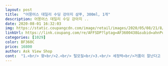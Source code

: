 ```yaml
---
layout: post 
title:  "어몽어스 데일리 수딩 강아지 샴푸, 300ml, 1개" 
description: 어몽어스 데일리 수딩 강아지 ..
date: 2020-08-01 16:32:03 
img: https://static.coupangcdn.com/image/retail/images/2020/05/08/21/8/62406d0a-ba7c-4805-ab78-faea718e6b58.jpg 
linkUrl: https://link.coupang.com/re/AFFSDP?lptag=AF3600438&subid=ahnPublicAsk&pageKey=1581706158&itemId=2704059465&vendorItemId=70694374496&traceid=V0-113-305499e5e3699ddc 
categories: [1029] 
color: BF360C 
price: 16800 
author: Ask View Shop 
cont:  "1.<br/> 향<br/>2.<br/> 털모질<br/>3.<br/> 세정력<br/>거품이 잘난다고 하는데 저는 일반샴푸만 사용하다가 천연을 처음사용하는데<br/>그리고 가장 마음에든점은 물로 세척하면 잘 씻긴다는 점!!<br/>그리고 가장 중요한 천연보습인자 히알루론산이 들어있어서 오랜시간동안 수분감이 있는 듯한 촉촉한 피부! 부드러운 모질!! 이게 일주일 이상가기 힘든데 부드러움이 이주는 가더라구요 ㅎㅎ<br/>그리고 코코넛 유래 성분과 탄산기포로 거품이 잘 나고 인위적인 냄새가 나지 않아서<br/>근데 말리면 바로 털이 보들보들 이 얼마나 편하고 신기한지 ㅎㅎ<br/>냄새가 나서 안시킬수도없어 저는 어몽어스샴푸로 매일부담없이 시키고 잇답니다.<br/><br/>너어어어어어어무 잘 사용하고 있고 습진도 샴푸때문에 좋아져서 추천드리고싶어 리뷰 남겨요<br/>노견인 아이들에게 추천드리는 제품이라 리뷰합니다 ㅎㅎ<br/>노견인분들은 항상 걱정이 냄새일거에요<br/>다른 샴푸는 씻겻다해도 미끌미끌거리는게 남아서 피부트러블도 일으키던데<br/>많이 하지 않고 사용하는데도 거품이 잘나서 뽀득뽀득 잘 세척된답니다 ㅎㅎ<br/>매일 사용해도 피부에 부담없어서 너무 좋은 샴푸인거같아요!<br/>매일 씻겨야하는 노견을 데리고 계신 분<br/>모질도 더 윤기가 좔좔흐르고 이보다 부드러울순 없어요<br/>모질이 거친편은 아니엿는데 이거사용하고 더 부드러워졋어요<br/>목욕을 시켜도 다음날이면 바로 노린내가.<br/>.<br/> 하지만 매일 목욕시키기도 아이 피부에 좋지 않고<br/>발가락에 습진이 있어서 매일 씻겨줘야하는데<br/>사람이 맡아도 좋은데 냄새에 예민한 저희 강쥐가 맡으면 얼마나 더 좋을지ㅎㅎ<br/>사람이 사용하는 천연 샴푸는 거품이 정말 안나긴하던데 개샴푸라그런지 좀 더 많이 나요<br/>산책가면 진득이때문에 걱정이신분<br/>산책이 잦아서 발을 매일 씻기시는 분<br/>어몽어스 샴푸를 펌핑해보면 투명하게 거품이 보글보글 납니다<br/>어몽어스는 물로 씻으면 좀 빳빳해지는 느낌이나서 아 다 씻겻구나 하는 느낌이 들더라구요<br/>어몽어스제품은 매일 사용해도 부담없는 천연샴푸랍니다^^<br/>엄청 부드러운 솜털같아요 하얀강아지라 구름같기도 하고요 ㅎㅎ<br/>예민한 아이들에게도 좋은 제품인거같아요<br/>우선 계속 맡고싶은 천연향기입니다.<br/><br/>이러신분들에게 매일 사용해도 부담없으며 냄새에 민감하신 분들에게 추천드립니다.<br/><br/>인위적인향기를 별로 좋아하지 않는데 우리집 강아지가 쫄쫄쫄 하고 다니면<br/>일반 천연샴푸에비해 거품도 잘나는 편이고 세정력이 좋은데<br/>일반샴푸보다는 좀 덜한거같기도 해요 하지만 천연인데 이정도거품이면<br/>저처럼 노견을 키우시는 분들은 고민이실거라구 생각해요<br/>저희 강아지처럼 발에 습진있으신 분<br/>정말 많이나는편인거같아요<br/>천연라벤더 오일과 편백나무 추출물로 인공향로가 아닌 자연에서 얻은 향을 담아서 그런지<br/>청정제주의 편백수가 들어있는데 이건 피부진정효과가 뛰어나서 강아지들의 연약한 피부를 보호하고 수분감을 더해준다고 하더라구요 그래서 저의 아이 습진이 많이 좋아졋나 싶어요<br/>트러블이 너무 심해서 순한제품을 찾다가 EWG제품이라해서 구입해 사용햇는데<br/>편백향이 은은하게 나서 저희 노견이 가만히 받고만 잇더라구요<br/>향이 은은하게 퍼져서 자꾸 따라다니면서 맡고싶은 느낌입니다.<br/><br/>" 
---
```

